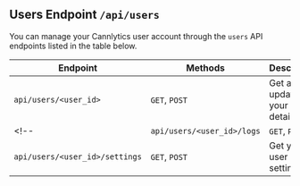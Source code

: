 ## Users Endpoint `/api/users`

You can manage your Cannlytics user account through the `users` API endpoints listed in the table below.

| Endpoint | Methods | Description |
| -------- | ------- | ----------- |
| `api/users/<user_id>` | `GET`, `POST` | Get and update your user details. |
<!-- | `api/users/<user_id>/logs` | `GET`, `POST` | Get your user logs. Append a `log_id` path to query a specific log. |
| `api/users/<user_id>/settings` | `GET`, `POST` | Get your user settings. | -->
